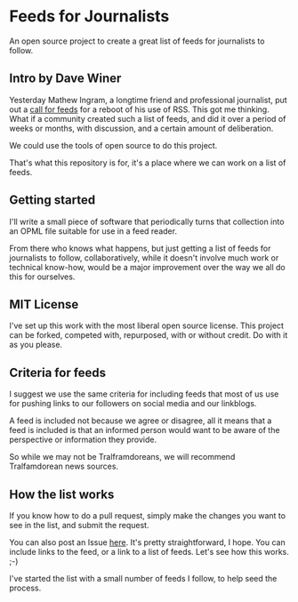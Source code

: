# Feeds for Journalists

An open source project to create a great list of feeds for journalists to follow.

## Intro by Dave Winer

Yesterday Mathew Ingram, a longtime friend and professional journalist, put out a <a href="https://twitter.com/mathewi/status/952214692918734848">call for feeds</a> for a reboot of his use of RSS. This got me thinking. What if a community created such a list of feeds, and did it over a period of weeks or months, with discussion, and a certain amount of deliberation. 

We could use the tools of open source to do this project.  

That's what this repository is for, it's a place where we can work on a list of feeds. 

## Getting started

I'll write a small piece of software that periodically turns that collection into an OPML file suitable for use in a feed reader. 

From there who knows what happens, but just getting a list of feeds for journalists to follow, collaboratively, while it doesn't involve much work or technical know-how, would be a major improvement over the way we all do this for ourselves. 

## MIT License

I've set up this work with the most liberal open source license. This project can be forked, competed with, repurposed, with or without credit. Do with it as you please.

## Criteria for feeds

I suggest we use the same criteria for including feeds that most of us use for pushing links to our followers on social media and our linkblogs. 

A feed is included not because we agree or disagree, all it means that a feed is included is that an informed person would want to be aware of the perspective or information they provide. 

So while we may not be Tralframdoreans, we will recommend Tralfamdorean news sources. 

## How the list works

If you know how to do a pull request, simply make the changes you want to see in the list, and submit the request.

You can also post an Issue <a href="https://github.com/scripting/feedsForJournalists/issues/new">here</a>. It's pretty straightforward, I hope. You can include links to the feed, or a link to a list of feeds. Let's see how this works. ;-)

I've started the list with a small number of feeds I follow, to help seed the process. 

